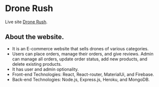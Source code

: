 # Drone Rush

Live site [Drone Rush](https://drone-rush.web.app/).

## About the website.

- It is an E-commerce website that sells drones of various categories.
- Users can place orders, manage their orders, and give reviews. Admin can manage all orders, update order status, add new products, and delete existing products.
- It has user and admin optionality.
- Front-end Technologies: React, React-router, MaterialUi, and Firebase.
- Back-end Technologies: Node.js, Express.js, Heroku, and MongoDB.
